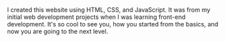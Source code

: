 I created this website using HTML, CSS, and JavaScript. It was from my initial web development projects when I was learning front-end development. It's so cool to see you, how you started from the basics, and now you are going to the next level.
